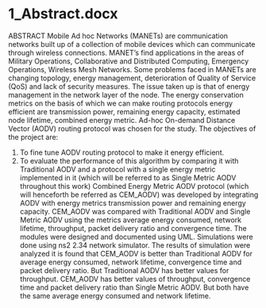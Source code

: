 # 1_Abstract.docx
ABSTRACT
Mobile Ad hoc Networks (MANETs) are communication networks built up of a collection of mobile devices which can communicate through wireless connections. MANET’s find applications in the areas of Military Operations, Collaborative and Distributed Computing, Emergency Operations, Wireless Mesh Networks. Some problems faced in MANETs are changing topology, energy management, deterioration of Quality of Service (QoS) and lack of security measures.
The issue taken up is that of energy management in the network layer of the node. The energy conservation metrics on the basis of which we can make routing protocols energy efficient are transmission power, remaining energy capacity, estimated node lifetime, combined energy metric. Ad-hoc On-demand Distance Vector (AODV) routing protocol was chosen for the study.
The objectives of the project are:
1.	To fine tune AODV routing protocol to make it energy efficient. 
2.	To evaluate the performance of this algorithm by comparing it with Traditional AODV and a protocol with a single energy metric implemented in it (which will be referred to as Single Metric AODV throughout this work)
Combined Energy Metric AODV protocol (which will henceforth be referred as CEM_AODV) was developed by integrating AODV with energy metrics transmission power and remaining energy capacity. CEM_AODV was compared with Traditional AODV and Single Metric AODV using the metrics average energy consumed, network lifetime, throughput, packet delivery ratio and convergence time. The modules were designed and documented using UML.
Simulations were done using ns2 2.34 network simulator. The results of simulation were analyzed it is found that CEM_AODV is better than Traditional AODV for average energy consumed, network lifetime, convergence time and packet delivery ratio. But Traditional AODV has better values for throughput. CEM_AODV has better values of throughput, convergence time and packet delivery ratio than Single Metric AODV. But both have the same average energy consumed and network lifetime.
